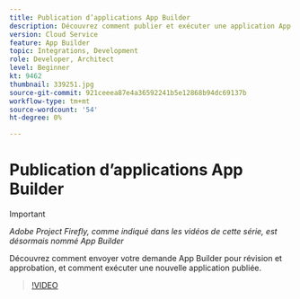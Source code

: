 ```yaml
---
title: Publication d’applications App Builder
description: Découvrez comment publier et exécuter une application App Builder.
version: Cloud Service
feature: App Builder
topic: Integrations, Development
role: Developer, Architect
level: Beginner
kt: 9462
thumbnail: 339251.jpg
source-git-commit: 921ceeea87e4a36592241b5e12868b94dc69137b
workflow-type: tm+mt
source-wordcount: '54'
ht-degree: 0%

---
```



# Publication d’applications App Builder

>[!IMPORTANT]
>
> _Adobe Project Firefly, comme indiqué dans les vidéos de cette série, est désormais nommé App Builder_

Découvrez comment envoyer votre demande App Builder pour révision et approbation, et comment exécuter une nouvelle application publiée.

>[!VIDEO](https://video.tv.adobe.com/v/339251/?quality=12&learn=on)
